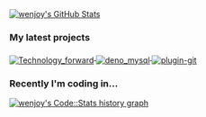 
<a href="https://github.com/wenjoy">
  <img src="https://github-readme-stats.vercel.app/api?username=wenjoy&show_icons=true&title_color=fff&icon_color=79ff97&text_color=9f9f9f&bg_color=151515" alt="wenjoy's GitHub Stats" />
</a>

### My latest projects

<a href="https://github.com/wenjoy/codestats-profile-readme">
  <img align="middle" src="https://github-readme-stats.vercel.app/api/pin/?username=wenjoy&repo=Technology-forward&title_color=fff&icon_color=79ff97&text_color=9f9f9f&bg_color=151515" alt="Technology_forward" />
</a>
<a href="https://github.com/wenjoy/Geometry-Dash-Menu-Music-Randomizer">
  <img align="middle" src="https://github-readme-stats.vercel.app/api/pin/?username=wenjoy&repo=deno_mysql&title_color=fff&icon_color=79ff97&text_color=9f9f9f&bg_color=151515" alt="deno_mysql" />
</a>
<a href="https://github.com/wenjoy/Geometry-Dash-Menu-Music-Randomizer">
  <img align="middle" src="https://github-readme-stats.vercel.app/api/pin/?username=wenjoy&repo=plugin-git&title_color=fff&icon_color=79ff97&text_color=9f9f9f&bg_color=151515" alt="plugin-git" />
</a>

### Recently I'm coding in...

<a href="https://codestats.net/users/wenjoy">
  <img src='https://codestats-readme.wenjoy.cn/history-graph/wenjoy?width=850&height=300&timezone=08:00&history_days=21&max_languages=9&language_colors=["3e4053","f15854","5da5da","faa43a","60bd68","f17cb0","b2912f","decf3f","b276b2","808080"]' alt="wenjoy's Code::Stats history graph" />
</a>